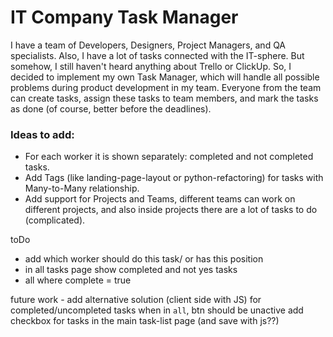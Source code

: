 # IT Company Task Manager
I have a team of Developers, Designers, Project Managers, and QA specialists. 
Also, I have a lot of tasks connected with the IT-sphere. 
But somehow, I still haven't heard anything about Trello or ClickUp. 
So, I decided to implement my own Task Manager, which will handle all 
possible problems during product development in my team. 
Everyone from the team can create tasks, assign these tasks to team members,
and mark the tasks as done (of course, better before the deadlines).


### Ideas to add:

- For each worker it is shown separately: completed and not completed tasks.
- Add Tags (like landing-page-layout or python-refactoring) for tasks with Many-to-Many relationship.
- Add support for Projects and Teams, different teams can work on different projects, and also inside projects there are a lot of tasks to do (complicated).


toDo
- add which worker should do this task/ or has this position
- in all tasks page show completed and not yes tasks
- all where complete = true

future work - add alternative solution (client side with JS) for completed/uncompleted tasks
when in `all`, btn should be unactive
add checkbox for tasks in the main task-list page (and save with js??)
